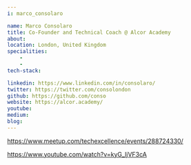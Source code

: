 ```yaml
---
i: marco_consolaro

name: Marco Consolaro
title: Co-Founder and Technical Coach @ Alcor Academy
about: 
location: London, United Kingdom
specialities:
    - 
    - 
tech-stack: 

linkedin: https://www.linkedin.com/in/consolaro/
twitter: https://twitter.com/consolondon
github: https://github.com/conso
website: https://alcor.academy/
youtube: 
medium: 
blog: 
---
```


https://www.meetup.com/techexcellence/events/288724330/

https://www.youtube.com/watch?v=kyG_ljVF3cA